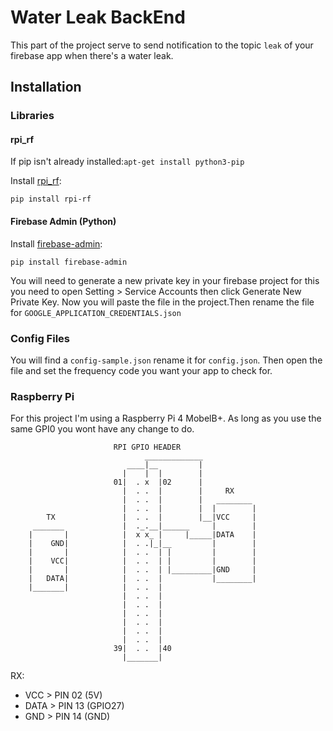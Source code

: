 # Water Leak BackEnd

This part of the project serve to send notification to the topic `leak` of your firebase app when there's a water leak.

## Installation

### Libraries

#### rpi_rf

If pip isn't already installed:`apt-get install python3-pip`

Install [rpi_rf](https://github.com/milaq/rpi-rf):

```
pip install rpi-rf
```

#### Firebase Admin (Python)

Install [firebase-admin](https://github.com/firebase/firebase-admin-python):

```
pip install firebase-admin
```

You will need to generate a new private key in your firebase project for this you need to open Setting > Service Accounts then click Generate New Private Key.
Now you will paste the file in the project.Then rename the file for `GOOGLE_APPLICATION_CREDENTIALS.json`

### Config Files

You will find a `config-sample.json` rename it for `config.json`. Then open the file and set the frequency code you want your app to check for.

### Raspberry Pi

For this project I'm using a Raspberry Pi 4 MobelB+. As long as you use the same GPI0 you wont have any change to do.

```
                       RPI GPIO HEADER
                              _____________
                          ____|__         |
                         |    |  |        |
                       01|  . x  |02      |
                         |  . .  |        |     RX
                         |  . .  |        |   ________
                         |  . .  |        |  |        |
        TX               |  . .  |        |__|VCC     |
     _______             |  ._.__|______     |        |
    |       |            |  x x_ |     |_____|DATA    |
    |    GND|            |  . .|_|__         |        |
    |       |            |  . .  | |         |        |
    |    VCC|            |  . .  | |         |        |
    |       |            |  . .  | |_________|GND     |
    |   DATA|            |  . .  |           |________|
    |_______|            |  . .  |
                         |  . .  |
                         |  . .  |
                         |  . .  |
                         |  . .  |
                         |  . .  |
                         |  . .  |
                       39|  . .  |40
                         |_______|
```

[comment]: <> (TX:)

[comment]: <> (GND > PIN XX &#40;GND&#41;)

[comment]: <> (VCC > PIN XX &#40;5V&#41;)

[comment]: <> (DATA > PIN XX &#40;GPIO17&#41;)

RX:

- VCC > PIN 02 (5V)
- DATA > PIN 13 (GPIO27)
- GND > PIN 14 (GND)
